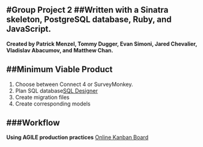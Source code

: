 #Group Project 2
##Written with a Sinatra skeleton, PostgreSQL database, Ruby, and JavaScript.
-----------------------------------------------------------------------------
**Created by Patrick Menzel, Tommy Dugger, Evan Simoni, Jared Chevalier, Vladislav Abacumov, and Matthew Chan.**

##Minimum Viable Product
-----------------------------------------------------------------------------
1. Choose between Connect 4 or SurveyMonkey.
2. Plan SQL database[SQL Designer](https://socrates.devbootcamp.com/sql)
3. Create migration files
4. Create corresponding models


###Workflow
-----------------------------------------------------------------------------
**Using AGILE production practices**
[Online Kanban Board](https://trello.com/b/NkoakMCL/connect-4-survey-monkey)
